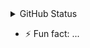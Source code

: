 <details>
<summary>GitHub Status</summary>
Here are some ideas to get you started:
</details>

- ⚡ Fun fact: ...

